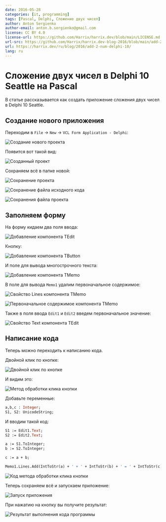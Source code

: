 ```yaml
---
date: 2016-05-28
categories: [it, programming]
tags: [Pascal, Delphi, Сложение двух чисел]
author: Anton Sergienko
author-email: anton.b.sergienko@gmail.com
license: CC BY 4.0
license-url: https://github.com/Harrix/harrix.dev/blob/main/LICENSE.md
url-src: https://github.com/Harrix/harrix.dev-blog-2016/blob/main/add-2-num-delphi-10/add-2-num-delphi-10.md
url: https://harrix.dev/ru/blog/2016/add-2-num-delphi-10/
lang: ru
---
```


# Сложение двух чисел в Delphi 10 Seattle на Pascal

В статье рассказывается как создать приложение сложения двух чисел в Delphi 10 Seattle.

## Создание нового приложения

Переходим в `File` → `New` → `VCL Form Application - Delphi`:

![Создание нового проекта](img/new-project_01.png)

Появится вот такой вид:

![Созданный проект](img/new-project_02.png)

Сохраняем всё в папке новой:

![Сохранение проекта](img/new-project_03.png)

![Сохранение файла исходного кода](img/new-project_04.png)

![Сохранения файла проекта](img/new-project_05.png)

## Заполняем форму

На форму кидаем два поля ввода:

![Добавление компонента TEdit](img/controls_01.png)

Кнопку:

![Добавление компонента TButton](img/controls_02.png)

И поле для вывода многострочного текста:

![Добавление компонента TMemo](img/controls_03.png)

В поле для вывода `Memo1` удалим первоначальное содержимое:

![Свойство Lines компонента TMemo](img/controls_04.png)

![Первоначальное содержимое компонента TMemo](img/controls_05.png)

Также в поля ввода `Edit1` и `Edit2` введем первоначальное значение:

![Свойство Text компонента TEdit](img/controls_06.png)

## Написание кода

Теперь можно переходить к написанию кода.

Двойной клик по кнопке:

![Двойной клик по кнопке](img/click_01.png)

И видим это:

![Метод обработки клика кнопки](img/click_02.png)

Добавьте переменные:

```pascal
a,b,c : Integer;
S1, S2: UnicodeString;
```

И вводим такой код:

```pascal
S1 := Edit1.Text;
S2 := Edit2.Text;

a := S1.ToInteger;
b := S2.ToInteger;

c := a + b;

Memo1.Lines.Add(IntToStr(a) + ' + ' + IntToStr(b) + ' = ' + IntToStr(c));:

```

![Код метода обработки клика кнопки](img/click_03.png)

Теперь сохраняем всё и запускаем приложение:

![Запуск приложения](img/run.png)

При нажатию на кнопку вы получите результат:

![Результат выполнения кода программы](img/result.png)
